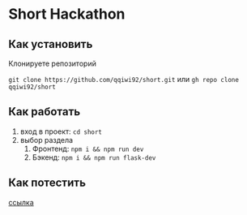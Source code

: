 # Short Hackathon

## Как установить

Клонируете репозиторий 

```git clone https://github.com/qqiwi92/short.git```
или 
```gh repo clone qqiwi92/short``` 

## Как работать

1. вход в проект: ```cd short```
2. выбор раздела
    1. Фронтенд: ```npm i && npm run dev```
    2. Бэкенд: ```npm i && npm run flask-dev```

## Как потестить

[ссылка](https://lems.vercel.app/)
